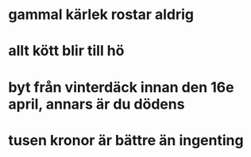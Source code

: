 # gammal kärlek rostar aldrig

# allt kött blir till hö

# byt från vinterdäck innan den 16e april, annars är du dödens

# tusen kronor är bättre än ingenting
